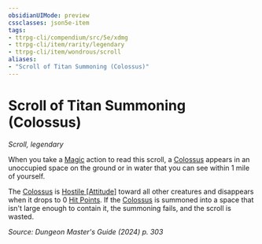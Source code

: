 ```yaml
---
obsidianUIMode: preview
cssclasses: json5e-item
tags:
- ttrpg-cli/compendium/src/5e/xdmg
- ttrpg-cli/item/rarity/legendary
- ttrpg-cli/item/wondrous/scroll
aliases: 
- "Scroll of Titan Summoning (Colossus)"
---
```

# Scroll of Titan Summoning (Colossus)
*Scroll, legendary*  



When you take a [Magic](3-Mechanics/CLI/rules/actions.md#Magic) action to read this scroll, a [Colossus](3-Mechanics/CLI/bestiary/construct/colossus-xmm.md) appears in an unoccupied space on the ground or in water that you can see within 1 mile of yourself.

The [Colossus](3-Mechanics/CLI/bestiary/construct/colossus-xmm.md) is [Hostile [Attitude]](3-Mechanics/CLI/rules/variant-rules/hostile-attitude-xphb.md) toward all other creatures and disappears when it drops to 0 [Hit Points](3-Mechanics/CLI/rules/variant-rules/hit-points-xphb.md). If the [Colossus](3-Mechanics/CLI/bestiary/construct/colossus-xmm.md) is summoned into a space that isn't large enough to contain it, the summoning fails, and the scroll is wasted.

*Source: Dungeon Master's Guide (2024) p. 303*